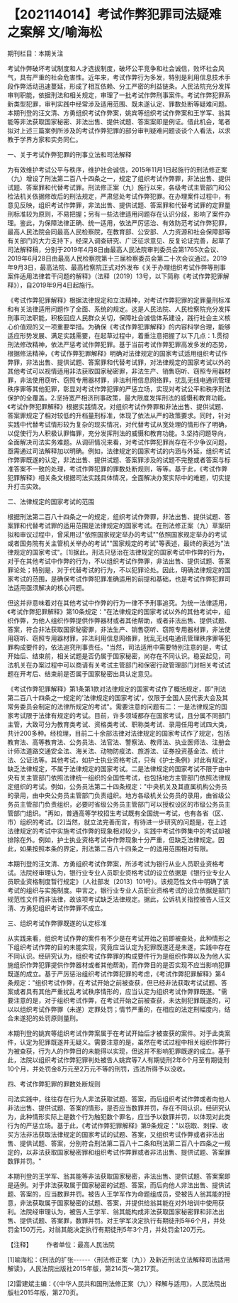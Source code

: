 # 【202114014】考试作弊犯罪司法疑难之案解 文/喻海松

期刊栏目：本期关注

考试作弊破坏考试制度和人才选拔制度，破坏公平竞争和社会诚信，败坏社会风气，具有严重的社会危害性。近年来，考试作弊行为多发，特别是利用信息技术手段作弊活动迅速蔓延，形成了相互依赖、分工严密的利益链条。人民法院充分发挥审判职能，依据刑法和相关规定，审理了一批考试作弊刑事案件。考试作弊犯罪系新类型犯罪，审判实践中经常涉及适用范围、既未遂认定、罪数处断等疑难问题。本期刊登的汪文清、方勇组织考试作弊案，姚宾等组织考试作弊案和王学军、翁其能等非法获取国家秘密、非法出售、提供试题、答案案即是例证。借此机会，笔者拟对上述三篇案例所涉及的考试作弊犯罪的部分审判疑难问题谈谈个人看法，以求教于学界方家和实务同仁。

一、关于考试作弊犯罪的刑事立法和司法解释

为有效维护考试公平与秩序，维护社会诚信，2015年11月1日起施行的刑法修正案（九）增设了刑法第二百八十四条之一，规定了组织考试作弊罪，非法出售、提供试题、答案罪和代替考试罪。刑法修正案（九）施行以来，各级考试主管部门和公检法机关依据修改后的刑法规定，严肃惩处考试作弊犯罪。在办理案件过程中，有意见反映，组织考试作弊罪，非法出售、提供试题、答案罪和代替考试罪的定罪量刑标准较为原则，不易把握；另有一些法律适用问题存在认识分歧，影响了案件办理。鉴此，为保障法律正确、统一适用，依法严厉惩治、有效防范考试作弊犯罪，最高人民法院会同最高人民检察院，在教育部、公安部、人力资源和社会保障部等有关部门的大力支持下，经深入调查研究、广泛征求意见、反复论证完善，起草了司法解释稿，分别于2019年4月8日由最高人民法院审判委员会第1765次会议、2019年6月28日由最高人民检察院第十三届检察委员会第二十次会议通过。2019年9月3日，最高法院、最高检察院正式对外发布《关于办理组织考试作弊等刑事案件适用法律若干问题的解释》（法释〔2019〕13号，以下简称《考试作弊犯罪解释》），自2019年9月4日起施行。

《考试作弊犯罪解释》根据法律规定和立法精神，对考试作弊犯罪的定罪量刑标准和有关法律适用问题作了全面、系统的规定。这是人民法院、人民检察院充分发挥刑事司法职能，积极回应人民群众关切，保障社会诚信体系建设，践行社会主义核心价值观的又一项重要举措。为确保《考试作弊犯罪解释》的内容科学合理，能够适应形势发展、满足实践需要，在起草过程中，着重注意把握了以下几点：1.贯彻刑法修改精神，依法严惩考试作弊犯罪。基于当前考试作弊犯罪高发多发的态势，根据修法精神，《考试作弊犯罪解释》明确对法律规定的国家考试适用组织考试作弊罪，非法出售、提供试题、答案罪和代替考试罪，对法律规定的国家考试以外的其他考试可以视情适用非法获取国家秘密罪，非法生产、销售窃听、窃照专用器材罪，非法使用窃听、窃照专用器材罪，非法利用信息网络罪，扰乱无线电通讯管理秩序罪等其他犯罪，彰显对考试作弊犯罪的严惩立场，实现对考试公平和秩序刑法保护的全覆盖。2.坚持宽严相济刑事政策，最大限度发挥刑法的威慑和教育功能。《考试作弊犯罪解释》根据实践情况，对组织考试作弊罪和非法出售、提供试题、答案罪规定了相对较低的升档量刑标准，体现了依法从严的政策要求。同时，针对实践中代替考试情形较为复杂的现实情况，对代替考试从宽处理的情形作了明确，以促使行为人积极认罪悔罪，充分发挥刑法的威慑和教育功能。3.坚持问题导向，全面解决司法实务难题。从调研情况来看，对考试作弊犯罪尚存在不少争议问题，亟需通过司法解释加以明确。例如，法律规定的国家考试的内涵与外延，组织考试作弊罪既遂的认定，非法出售、提供试题、答案罪涉及的试题不完整或者答案与标准答案不一致的处理，考试作弊犯罪的罪数处断规则，等等。基于此，《考试作弊犯罪解释》相关条文根据司法实践具体情况，全面解决办案实际中的难题，切实提升打击实效。

二、法律规定的国家考试的范围

根据刑法第二百八十四条之一的规定，组织考试作弊罪，非法出售、提供试题、答案罪和代替考试罪的适用范围是法律规定的国家考试。在刑法修正案（九）草案研拟和审议过程中，曾采用过"依照国家规定举办的考试""依照国家规定举办的考试或者国务院有关主管机关举办的考试""国家规定的考试"等表述，最终的表述为"法律规定的国家考试"。\[1\]据此，刑法只惩治在法律规定的国家考试中作弊的行为，对于在其他考试中作弊的行为，不以组织考试作弊罪，非法出售、提供试题、答案罪论处；特别是，对于代替考试的行为，不以犯罪论处。因此，明确法律规定的国家考试的范围，是确保考试作弊犯罪准确适用的前提和基础，也是考试作弊犯罪司法适用亟须解决的核心问题。

但这并非意味着对在其他考试中作弊的行为一律不予刑事追究。为统一法律适用，《考试作弊犯罪解释》第10条规定："在法律规定的国家考试以外的其他考试中，组织作弊，为他人组织作弊提供作弊器材或者其他帮助，或者非法出售、提供试题、答案，符合非法获取国家秘密罪，非法生产、销售窃听、窃照专用器材罪，非法使用窃听、窃照专用器材罪，非法利用信息网络罪，扰乱无线电通讯管理秩序罪等犯罪构成要件的，依法追究刑事责任。"当然，司法适用中需要特别注意的是，考试开始后、结束前，相关试题是否仍属于国家秘密，尚存在不同认识。稳妥起见，司法机关在办案过程中可以商请有关考试主管部门和保密行政管理部门对相关考试试题在开考后、结束前是否属于国家秘密出具认定意见。

《考试作弊犯罪解释》第1条第1款对法律规定的国家考试作了概括规定，即"刑法第二百八十四条之一规定的'法律规定的国家考试'，仅限于全国人民代表大会及其常务委员会制定的法律所规定的考试"。需要注意的问题有二：一是法律规定的国家考试限于法律有规定的考试。目前，许多领域都存在国家考试，且分属不同部门主管，大致可分为教育类考试、资格类考试、职称类考试、录用任用考试四大类，共计200多种。经梳理，目前二十余部法律对法律规定的国家考试作了规定，包括教育法、高等教育法、公务员法、法官法、警察法、教师法、执业医师法、注册会计师法道路交通安全法、海关法、动物防疫法、旅游法、证券投资基金法、统计法、公证法等。其他考试，如护士执业资格考试，只有《护士条例》对此有规定，缺乏法律规定，不属于法律规定的国家考试。二是法律规定的国家考试不限于由中央有关主管部门依照法律统一组织的全国性考试，也包括地方主管部门依照法律规定组织的考试。例如，公务员法第二十四条规定："中央机关及其直属机构公务员的录用，由中央公务员主管部门负责组织。地方各级机关公务员的录用，由省级公务员主管部门负责组织，必要时省级公务员主管部门可以授权设区的市级公务员主管部门组织。"再如，普通高等学校招生考试既有全国统一考试，也有各省（区、市）组织的考试。\[2\]当然，就立法完善而言，有待进一步研究的问题是，在上述法律规定的考试中实施考试作弊的现象相对较少，实践中考试作弊集中的考试却被排除在外。例如，护士执业资格考试中作弊现象十分严重，但缺乏法律规定。因此，如果按照本条的界定，刑法第二百八十四条之一的适用范围相对有限。

本期刊登的汪文清、方勇组织考试作弊案，所涉考试为银行从业人员职业资格考试。法院经审理认为，银行业专业人员职业资格考试的设立依据是《银行业专业人员职业资格制度暂行规定》（人社部发〔2013〕101号）。该规范性文件中明确了该考试的组织与实施制度。申言之，银行业专业人员职业资格考试的设立依据是部门规范性文件而非法律，故该项考试缺乏法律规定。据此，公诉机关指控被告人汪文清、方勇犯组织考试作弊罪不成立。

三、组织考试作弊罪既遂的认定标准

从实践来看，组织考试作弊的案件有不少是在考试开始之前即被查处，此种情形之下组织考试作弊的目的未能实现，究竟应当认定为犯罪既遂还是未遂，实践中存在不同认识。经研究认为，组织考试作弊罪的构成要件行为是组织作弊以及为他人实施组织作弊犯罪提供作弊器材或者其他帮助，而作弊目的是否实现不应当影响犯罪既遂的成立。基于严厉惩治组织考试作弊犯罪的考虑，《考试作弊犯罪解释》第4条规定："组织考试作弊，在考试开始之前被查获，但已经非法获取考试试题、答案或者具有其他严重扰乱考试秩序情形的，应当认定为组织考试作弊罪既遂。"需要注意的是，对于组织考试作弊，在考试开始之前被查获，未达到犯罪既遂的，可以以组织考试作弊罪（未遂）定罪处罚；情节严重的，在相应的法定刑幅度内，结合未遂犯的处罚原则量刑。

本期刊登的姚宾等组织考试作弊案属于在考试开始后才被查获的案件。对于此类案件，认定为犯罪既遂并无疑义。需要注意的是，虽然在考试过程中相关组织作弊行为被查获，行为人的作弊目的未能得以实现，但这并不影响犯罪既遂的成立。基于此，法院以组织考试作弊犯罪判处被告人姚宾等7人有期徒刑2年6个月至有期徒刑10个月，并处罚金8万元至2万元不等的刑罚，违法所得予以没收。

四、考试作弊犯罪的罪数处断规则

司法实践中，往往存在行为人非法获取试题、答案，而后组织考试作弊或者向他人非法出售、提供试题、答案的情形，是否应当数罪并罚，存在不同认识。经研究认为，此种情形实际上是数个行为触犯数个罪名，应当予以数罪并罚，以体现对此类行为的严惩立场。基于此，《考试作弊犯罪解释》第9条规定："以窃取、刺探、收买方法非法获取法律规定的国家考试的试题、答案，又组织考试作弊或者非法出售、提供试题、答案，分别符合刑法第二百八十二条和刑法第二百八十四条之一规定的，以非法获取国家秘密罪和组织考试作弊罪或者非法出售、提供试题、答案罪数罪并罚。"

本期刊登的王学军、翁其能等非法获取国家秘密，非法出售、提供试题、答案案即是适例。对于非法获取属于国家秘密的试题、答案，而后向他人非法出售、提供试题、答案的，应当数罪并罚。被告人王学军作为命题组成员，受被告人翁其能的授意，非法获取属于国家秘密的试题、答案，并提供给翁其能在对外培训中使用获利。法院经审理认为，被告人王学军、翁其能构成非法获取国家秘密罪和非法出售、提供试题、答案罪，数罪并罚。对王学军决定执行有期徒刑5年6个月，并处罚金150万元，对翁其能决定执行有期徒刑5年3个月，并处罚金120万元。

【注释】 　　作者单位：最高人民法院

\[1\]喻海松：《刑法的扩张------〈刑法修正案（九）〉及新近刑法立法解释司法适用解读》，人民法院出版社2015年版，第214页～第217页。

\[2\]雷建斌主编：《〈中华人民共和国刑法修正案（九）〉释解与适用》，人民法院出版社2015年版，第270页。